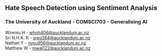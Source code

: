 ## Hate Speech Detection using Sentiment Analysis
### The University of Auckland - COMSCI703 - Generalising AI

Wiremu H - whoh406@aucklanduni.ac.nz <br>
Sri N.H.K. R - sreg384@aucklanduni.ac.nz <br>
Nathan Y - nyou956@aucklanduni.ac.nz  <br>
Matthew W - mwai122@aucklanduni.ac.nz <br>
